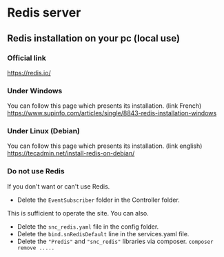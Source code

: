 # Redis server

## Redis installation on your pc (local use)

### Official link 
<https://redis.io/>

### Under Windows
You can follow this page which presents its installation. (link French) 
<https://www.supinfo.com/articles/single/8843-redis-installation-windows>

### Under Linux (Debian)
You can follow this page which presents its installation. (link english)
<https://tecadmin.net/install-redis-on-debian/>

### Do not use Redis

If you don't want or can't use Redis.

- Delete the  `EventSubscriber`  folder in the Controller folder.    

This is sufficient to operate the site. You can also.  

- Delete the  `snc_redis.yaml`  file in the config folder.    
- Delete the  `bind.snRedisDefault`  line in the services.yaml file.  
- Delete the  `"Predis"`  and  `"snc_redis"`  libraries via composer. `composer remove .....`    
